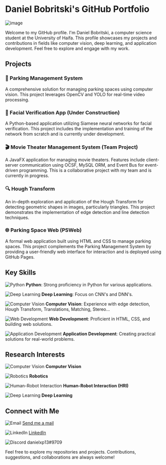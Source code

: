 # Daniel Bobritski's GitHub Portfolio

![image](https://github.com/danielbob32/danielbob32/assets/120675110/989f721d-a3f4-4273-8047-79bde3021b4e)


Welcome to my GitHub profile. I'm Daniel Bobritski, a computer science student at the University of Haifa. This profile showcases my projects and contributions in fields like computer vision, deep learning, and application development. Feel free to explore and engage with my work.


## Projects

### 🚗 Parking Management System
A comprehensive solution for managing parking spaces using computer vision. This project leverages OpenCV and YOLO for real-time video processing.

### 📸 Facial Verification App (Under Construction)
A Python-based application utilizing Siamese neural networks for facial verification. This project includes the implementation and training of the network from scratch and is currently under development.

### 🎬 Movie Theater Management System (Team Project)
A JavaFX application for managing movie theaters. Features include client-server communication using OCSF, MySQL ORM, and Event Bus for event-driven programming. This is a collaborative project with my team and is currently in progress.

### 🔍 Hough Transform
An in-depth exploration and application of the Hough Transform for detecting geometric shapes in images, particularly triangles. This project demonstrates the implementation of edge detection and line detection techniques.

### 🌐 Parking Space Web (PSWeb)
A formal web application built using HTML and CSS to manage parking spaces. This project complements the Parking Management System by providing a user-friendly web interface for interaction and is deployed using GitHub Pages.

## Key Skills

![Python](https://img.icons8.com/color/48/000000/python.png) **Python**: Strong proficiency in Python for various applications.

![Deep Learning](https://img.icons8.com/color/48/000000/artificial-intelligence.png) **Deep Learning**: Focus on CNN's and DNN's.

![Computer Vision](https://img.icons8.com/color/48/000000/computer.png) **Computer Vision**: Experience with edge detection, Hough Transform, Translations, Matching, Stereo...

![Web Development](https://img.icons8.com/color/48/000000/html-5.png) **Web Development**: Proficient in HTML, CSS, and building web solutions.

![Application Development](https://img.icons8.com/color/48/000000/application-window.png) **Application Development**: Creating practical solutions for real-world problems.

## Research Interests

![Computer Vision](https://img.icons8.com/color/48/000000/computer.png) **Computer Vision**

![Robotics](https://img.icons8.com/color/48/000000/robot.png) **Robotics**

![Human-Robot Interaction](https://img.icons8.com/color/48/000000/cyborg.png) **Human-Robot Interaction (HRI)**

![Deep Learning](https://img.icons8.com/color/48/000000/artificial-intelligence.png) **Deep Learning**

## Connect with Me

![Email](https://img.icons8.com/color/48/000000/email.png) [Send me a mail](mailto:danielbob32@gmail.com)

![LinkedIn](https://img.icons8.com/color/48/000000/linkedin.png) [LinkedIn](https://www.linkedin.com/in/danielbobritski)

![Discord](https://img.icons8.com/color/48/000000/discord-logo.png) danielxp13#9709

Feel free to explore my repositories and projects. Contributions, suggestions, and collaborations are always welcome!
